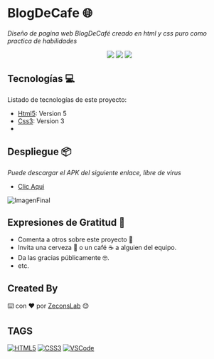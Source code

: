 # BlogDeCafe 🌐

 _Diseño de pagina web BlogDeCafé creado en html y css puro como practica de habilidades_

<p align="center">
  <img src="https://img.shields.io/github/languages/code-size/zeconslab/blog-cafe?label=Tama%C3%B1o&logo=Laravel&logoColor=white&style=flat-square" />
  <img src="https://img.shields.io/github/directory-file-count/zeconslab/blog-cafe?color=red&label=Archivos&logo=files&logoColor=white&style=flat-square" />
  <img src="https://img.shields.io/github/license/zeconslab/blog-cafe?style=flat-square" />
</p>

## Tecnologías 💻

Listado de tecnologías de este proyecto:
* [Html5](https://developer.mozilla.org/es/docs/Web/HTML): Version 5
* [Css3](https://developer.mozilla.org/es/docs/Web/CSS): Version 3
* 
## Despliegue 📦

_Puede descargar el APK del siguiente enlace, libre de virus_
* [Clic Aqui]()

![ImagenFinal]()

## Expresiones de Gratitud 🎁
* Comenta a otros sobre este proyecto 📢
* Invita una cerveza 🍺 o un café ☕ a alguien del equipo. 
* Da las gracias públicamente 🤓.
* etc.

## Created By
⌨️ con ❤️ por [ZeconsLab](https://github.com/zeconslab) 😊

## TAGS 
[![HTML5](https://img.shields.io/badge/html5-%23E34F26.svg?style=for-the-badge&logo=html5&logoColor=white)]()
[![CSS3](https://img.shields.io/badge/css3-%231572B6.svg?style=for-the-badge&logo=css3&logoColor=white)]()
[![VSCode](https://img.shields.io/badge/VSCode-0078D4?style=for-the-badge&logo=visual%20studio%20code&logoColor=white)]()

